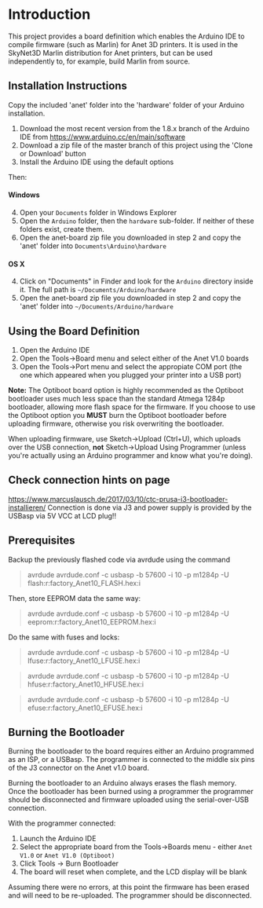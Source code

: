 # Introduction
This project provides a board definition which enables the Arduino IDE to compile firmware (such as Marlin) for Anet 3D printers.  It is used in the SkyNet3D Marlin distribution for Anet printers, but can be used independently to, for example, build Marlin from source.

## Installation Instructions
Copy the included 'anet' folder into the 'hardware' folder of your Arduino installation.

1. Download the most recent version from the 1.8.x branch of the Arduino IDE from 
   https://www.arduino.cc/en/main/software
2. Download a zip file of the master branch of this project using the 'Clone or Download' button
3. Install the Arduino IDE using the default options

Then:

#### Windows
4. Open your `Documents` folder in Windows Explorer
5. Open the `Arduino` folder, then the `hardware` sub-folder.  If neither of these folders exist, create them.
6. Open the anet-board zip file you downloaded in step 2 and copy the 'anet' folder into `Documents\Arduino\hardware`

#### OS X
4. Click on "Documents" in Finder and look for the `Arduino` directory inside it. The full path is `~/Documents/Arduino/hardware`
5. Open the anet-board zip file you downloaded in step 2 and copy the 'anet' folder into `~/Documents/Arduino/hardware`

## Using the Board Definition
1. Open the Arduino IDE
2. Open the Tools->Board menu and select either of the Anet V1.0 boards
3. Open the Tools->Port menu and select the appropiate COM port (the one which appeared when you plugged your printer into a USB port)

**Note:** The Optiboot board option is highly recommended as the Optiboot bootloader uses much less space than the standard Atmega 1284p bootloader, allowing more flash space for the firmware.  If you choose to use the Optiboot option you **MUST** burn the Optiboot bootloader before uploading firmware, otherwise you risk overwriting the bootloader.

When uploading firmware, use Sketch->Upload (Ctrl+U), which uploads over the USB connection, **not** Sketch->Upload Using Programmer (unless you're actually using an Arduino programmer and know what you're doing).
## Check connection hints on page 
https://www.marcuslausch.de/2017/03/10/ctc-prusa-i3-bootloader-installieren/
Connection is done via J3 and power supply is provided by the USBasp via 5V VCC at LCD plug!!

## Prerequisites
Backup the previously flashed code via avrdude using the command
> avrdude avrdude.conf -c usbasp -b 57600 -i 10 -p m1284p -U flash:r:factory_Anet10_FLASH.hex:i

Then, store EEPROM data the same way:
> avrdude avrdude.conf -c usbasp -b 57600 -i 10 -p m1284p -U eeprom:r:factory_Anet10_EEPROM.hex:i

Do the same with fuses and locks:
> avrdude avrdude.conf -c usbasp -b 57600 -i 10 -p m1284p -U lfuse:r:factory_Anet10_LFUSE.hex:i

>avrdude avrdude.conf -c usbasp -b 57600 -i 10 -p m1284p -U hfuse:r:factory_Anet10_HFUSE.hex:i

> avrdude avrdude.conf -c usbasp -b 57600 -i 10 -p m1284p -U efuse:r:factory_Anet10_EFUSE.hex:i
## Burning the Bootloader
Burning the bootloader to the board requires either an Arduino programmed as an ISP, or a USBasp.  The programmer is connected to the middle six pins of the J3 connector on the Anet v1.0 board.

Burning the bootloader to an Arduino always erases the flash memory.  Once the bootloader has been burned using a programmer the programmer should be disconnected and firmware uploaded using the serial-over-USB connection.

With the programmer connected:
1. Launch the Arduino IDE
2. Select the appropriate board from the Tools->Boards menu - either `Anet V1.0` or `Anet V1.0 (Optiboot)`
3. Click Tools -> Burn Bootloader
4. The board will reset when complete, and the LCD display will be blank

Assuming there were no errors, at this point the firmware has been erased and will need to be re-uploaded.  The programmer should be disconnected.
